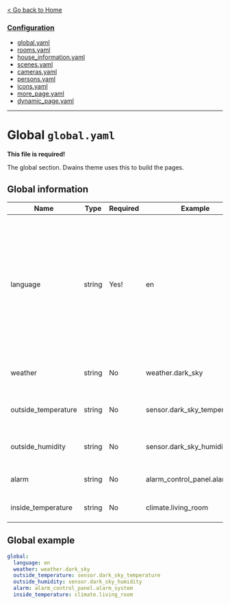 
[< Go back to Home](../index.md)

### [Configuration](index.md)
* [global.yaml](global.md)
* [rooms.yaml](rooms.md)
* [house_information.yaml](house_information.md)
* [scenes.yaml](scenes.md)
* [cameras.yaml](cameras.md)
* [persons.yaml](persons.md)
* [icons.yaml](icons.md)
* [more_page.yaml](more_page.md)
* [dynamic_page.yaml](dynamic_page.md)

---

# Global `global.yaml` 

**This file is required!**

The global section. Dwains theme uses this to build the pages.

## Global information

| Name | Type | Required | Example | Description |
|---------------------|--------|----------|----------------------------------|---------------------------------------------------------------------------------------------|
| language | string | Yes! | en | Language of my theme. It only supports English (en), Dutch (nl), German (de), French (fr), Danish (da) for now! Other languages coming soon.. |
| weather | string | No | weather.dark_sky | Weather (I use [Dark Sky Weather](https://www.home-assistant.io/integrations/weather.darksky/)) |
| outside_temperature | string | No | sensor.dark_sky_temperature | Outside temperature (I use [Dark Sky Sensor](https://www.home-assistant.io/integrations/darksky/)) |
| outside_humidity | string | No | sensor.dark_sky_humidity | Outside humidity (I use [Dark Sky Sensor](https://www.home-assistant.io/integrations/darksky/)) |
| alarm | string | No | alarm_control_panel.alarm_sys | Alarm entity. [Read more here](https://www.home-assistant.io/integrations/manual/) |
| inside_temperature | string | No | climate.living_room | Inside temperature sensor |


## Global example
```YAML
global:
  language: en
  weather: weather.dark_sky
  outside_temperature: sensor.dark_sky_temperature
  outside_humidity: sensor.dark_sky_humidity
  alarm: alarm_control_panel.alarm_system
  inside_temperature: climate.living_room
```  